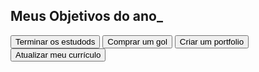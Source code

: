 <!DOCTYPE html>
<html lang="pt-br">

<head>
    <meta charset="UTF-8">
    <meta name="viewport" content="width=device-width, initial-scale=1.0">
    <title>Meus objetivos do ano</title>
    <link rel="stylesheet" href="style.css">
</head>

<body>
    <section class="conteudo-principal">
        <h2 class="titulo-principal">Meus Objetivos do ano<span>_</span></h2>
        <div class="botoes">
            <button class="botao">Terminar os estudods</button>
            <button class="botao">Comprar um gol</button>
            <button class="botao">Criar um portfolio</button>
            <button class="botao">Atualizar meu currículo</button>
        </div>
    </section>
</body>
</html>

